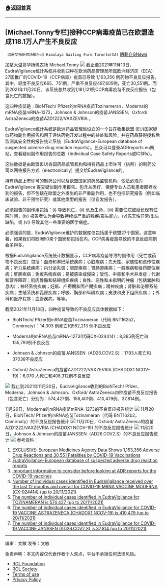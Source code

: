 ###  [:house:返回首頁](https://github.com/ourhimalayas/txt)
---


## [Michael.Tonny专栏]接种CCP病毒疫苗已在欧盟造成118.1万人产生不良反应
` 温哥华扬帆农场枫叶组 Himalaya Sailing Farm Toronto(CA)` [轉載自GNews](https://gnews.org/zh-hans/1693624/)

加拿大温哥华扬帆农场 Michael.Tonny
![](https://assets.gnews.org/wp-content/uploads/2021/11/michael-3.jpg)
截止至2021年11月13日，EudraVigilance统计系统共收到四种在欧洲药品管理局所属欧洲经济区（EEA）27国推广的COVID-19（CCP病毒）疫苗已导致 1,163,356 例药物不良反应报告，其中，轻度不良反应665，751例，严重不良反应497,605例，死亡30,551例。而到2021年11月20日，该系统总共收到1,181,121例CCP病毒疫苗不良反应报告（包含死亡的数据）。

这四种疫苗是：BioNTech/ Pfizer的mRNA疫苗Tozinameran，Moderna的mRNA疫苗mRNA-1273，Johnson & Johnson的疫苗JANSSEN，Oxford/ AstraZeneca的疫苗AZD1222/VAXZEVRIA 。

EudraVigilance统计系统是欧洲药品管理局设立的一个旨在收集欧盟 (EU)国家疑似药物副作用报告和用于评估药物开发过程中的益处和风险，并在药品获得授权后监测其安全性的报告统计系统（EudraVigilance-European database of suspected adverse drug reaction reports）。民众可以登录ADRreports.eu网站，查看疑似副作用报告的总数（Individual Case Safety Reports或ICSRs）。

这些数据是由欧盟(EU)各国药品监管机构和持有药品上市许可（执照）的制药公司以网络报告方式（electronically）提交给EudraVigilance的。

持有药品上市许可的制药公司以及欧盟国家的药品监管机构，依法必须向EudraVigilance 提交疑似副作用报告。包含从医疗、保健专业人员和患者那裡收到的报告，但不包括在欧盟之外发生的非严重副作用，也不包括研究报告（例如临床试验、非干预性研究）或其他类型的报告（仅自发报告）。

必须报告的副作用包括：(i) 导致死亡，(ii) 危及生命，(iii) 需要住院或延长现有住院时间，(iv) 报告者认为会导致持续或严重的残疾/丧失能力，(v)先天性异常/出生缺陷，或 (vi) 导致其他一些重要的医学病症。

必须强调的是，EudraVigilance维护的数据库仅包括属于欧盟27个国家。这意味著，如果我们将欧洲50来个国家都包括在内，CCP病毒疫苗导致的不良反应病例会多得多。

根据EudraVigilance系统统计数据显示，CCP病毒疫苗导致的副作用（死亡或药物不良反应）包括：血液和淋巴系统疾病；心脏疾病；先天性、家族性和遗传性疾病；听力系统疾病；内分泌失调；眼部疾病；胃肠道疾病；一般疾病和给药部位疾病；肝胆疾病；免疫系统疾病；易被感染或侵染；受伤、中毒和手术并发症；代谢和营养障碍；肌肉骨骼和结缔组织疾病；良性、恶性和未指明的肿瘤（包括囊肿和息肉）；神经系统疾病；妊娠、产褥期和围产期疾病；精神疾病；肾脏和泌尿系统疾病；生殖系统和乳房疾病；呼吸、胸部和纵隔疾病；皮肤和皮下组织疾病；；外科和医疗程序；血管疾病，等等。

截至2021年11月13日，四种疫苗导致的不良反应具体数据如下：

- BioNTech/ Pfizer的mRNA疫苗Tozinameran（代码 BNT162b2，Comirnaty）：14,303 例死亡和562,213 例不良反应


- Moderna的mRNA疫苗mRNA-1273(代码CX-024414)：8,385例死亡和155,793例不良反应


- Johnson & Johnson的疫苗JANSSEN（AD26.COV2.S）：1793人死亡和37038不良反应


- Oxford/ AstraZeneca的疫苗AZD1222/VAXZEVRIA (CHADOX1 NCOV-19)：6,070 人死亡和408,312例不良反应

![](https://assets.gnews.org/wp-content/uploads/2021/11/1-166.jpg)
截止到2021年11月20日，EudraVigilance收到的BioNTech/ Pfizer、Moderna、Johnson & Johnson、Oxford/ AstraZeneca四种疫苗不良反应报告（包含死亡）分别为：574,427例、158,401例、410,479例、37,814例。

11月20日，Moderna的mRNA疫苗mRNA-1273的不良反应报告统计
![](https://assets.gnews.org/wp-content/uploads/2021/11/2-120.jpg)
11月20日，BioNTech/ Pfizer的mRNA疫苗Tozinameran（代码 BNT162b2，Comirnaty）的不良反应报告统计
![](https://assets.gnews.org/wp-content/uploads/2021/11/3-98.jpg)
11月20日，Oxford/ AstraZeneca的疫苗AZD1222/VAXZEVRIA (CHADOX1 NCOV-19) 的不良反应报告统计
![](https://assets.gnews.org/wp-content/uploads/2021/11/4-65.jpg)
11月20日，Johnson & Johnson的疫苗JANSSEN（AD26.COV2.S）的不良反应报告统计
![](https://assets.gnews.org/wp-content/uploads/2021/11/5-49.jpg)
参考资料：

1. [EXCLUSIVE: European Medicines Agency Data Shows 1,163,356 Adverse Drug Reactions and 30,551 Fatalities by COVID-19 Vaccinations](https://www.thegatewaypundit.com/2021/11/european-medicines-agency-data-shows-1163356-adverse-drug-reactions-30551-fatalities-covid-19-vaccinations/)
2. [EudraVigilance-European database of suspected adverse drug reaction reports](https://www.adrreports.eu/en/data_source.html)
3. [Important information to consider before looking at ADR reports for the COVID-19 vaccines](https://www.adrreports.eu/en/covid19_message.html)
4. [Number of individual cases identified in EudraVigilance received over the last 12 months and overall for COVID-19 MRNA VACCINE MODERNA (CX-024414) (up to 20/11/2021)](https://dap.ema.europa.eu/analytics/saw.dll?PortalPages)
5. [The number of individual cases identified in EudraVigilance for TOZINAMERAN is 574,427 (up to 20/11/2021)](https://dap.ema.europa.eu/analytics/saw.dll?PortalPages&amp;PortalPath=%2Fshared%2FPHV%20DAP%2F_portal%2FDAP&amp;Action=Navigate&amp;P0=1&amp;P1=eq&amp;P2=%22Line%20Listing%20Objects%22.%22Substance%20High%20Level%20Code%22&amp;P3=1+42325700)
6. [The number of individual cases identified in EudraVigilance for COVID-19 VACCINE ASTRAZENECA (CHADOX1 NCOV-19) is 410,479 (up to 20/11/2021)](https://dap.ema.europa.eu/analytics/saw.dll?PortalPages&amp;PortalPath=%2Fshared%2FPHV%20DAP%2F_portal%2FDAP&amp;Action=Navigate&amp;P0=1&amp;P1=eq&amp;P2=%22Line%20Listing%20Objects%22.%22Substance%20High%20Level%20Code%22&amp;P3=1+40995439)
7. [The number of individual cases identified in EudraVigilance for COVID-19 VACCINE JANSSEN (AD26.COV2.S) is 37,814 (up to 20/11/2021)](https://dap.ema.europa.eu/analytics/saw.dll?PortalPages&amp;PortalPath=%2Fshared%2FPHV%20DAP%2F_portal%2FDAP&amp;Action=Navigate&amp;P0=1&amp;P1=eq&amp;P2=%22Line%20Listing%20Objects%22.%22Substance%20High%20Level%20Code%22&amp;P3=1+42287887)


* * *

编审：文敏 发布：文敏

 

免责声明：本文内容仅代表作者个人观点，平台不承担任何法律风险。

- [ROL Foundation](https://rolfoundation.org/)
- [ROL Society](https://rolsociety.org/)
- [Terms of use](https://gnews.org/terms-of-use-3/)
- [Privacy Policy](https://gnews.org/privacy-policy/)
